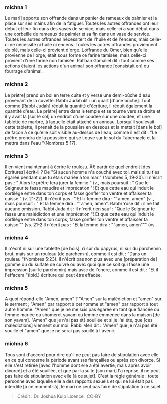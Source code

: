 
### michna 1
Le mari] apporte son offrande dans un panier de rameaux de palmier et la place sur ses mains afin de la fatiguer. Toutes les autres offrandes ont leur début et leur fin dans des vases de service, mais celle-ci a son début dans une corbeille de rameaux de palmier et sa fin dans un vase de service. Toutes les autres offrandes nécessitent de l'huile et de l'encens, mais celle-ci ne nécessite ni huile ni encens. Toutes les autres offrandes proviennent de blé, mais celle-ci provient d'orge. L'offrande du Omer, bien qu'elle provienne de l'orge, était sous forme de farine tamisée, mais celle-ci provient d'une farine non tamisée. Rabban Gamaliel dit : tout comme ses actions étaient les actions d'un animal, son offrande [consistait en] du fourrage d'animal.

### michna 2
Le prêtre] prend un bol en terre cuite et y verse une demi-bûche d'eau provenant de la cuvette. Rabbi Judah dit : un quart [d'une bûche]. Tout comme [Rabbi Judah] réduit la quantité d'écriture, il réduit également la quantité d'eau. Le prêtre] entre dans le temple et se tourne vers sa droite et il y avait là [sur le sol] un endroit d'une coudée sur une coudée, et une tablette de marbre, à laquelle était attaché un anneau. Lorsqu'il soulevait cette tablette, il prenait de la poussière en dessous et la mettait [dans le bol] de façon à ce qu'elle soit visible au-dessus de l'eau, comme il est dit : "Le prêtre prendra de la poussière qui se trouve sur le sol du Tabernacle et la mettra dans l'eau "(Nombres 5:17).

### michna 3
Il en vient maintenant à écrire le rouleau. Ã€ partir de quel endroit [des Ecritures] écrit-il ? De "Si aucun homme n'a couché avec toi, mais si tu t'es égarée pendant que tu étais mariée à ton mari" (Nombres 5, 19-20). Il n'écrit pas : " Alors le prêtre fera jurer la femme " (v., mais poursuit : " Que le Seigneur te fasse maudire et imprécation "¦ Et que cette eau qui induit le sortilège entre dans ton corps et fasse gonfler ton ventre et affaisser ta cuisse " (v. 21-22). Il n'écrit pas : " Et la femme dira : "˜amen, amen" (v.., mais poursuit : " Et la femme dira : "˜amen, amen". Rabbi Yose dit : il ne fait aucune omission. Rabbi Juda dit : il n'écrit rien sauf : "Que le Seigneur te fasse une malédiction et une imprécation "¦ Et que cette eau qui induit le sortilège entre dans ton corps, fasse gonfler ton ventre et affaisser ta cuisse."" (vs. 21-2 Il n'écrit pas : "Et la femme dira : "˜amen, amen""" (vs.

### michna 4
Il n'écrit ni sur une tablette [de bois], ni sur du papyrus, ni sur du parchemin brut, mais sur un rouleau [de parchemin], comme il est dit : "Dans un rouleau "(Nombres 5:23). Il n'écrit pas non plus avec une [préparation de] gomme ou du sulfate de cuivre ou avec quoi que ce soit qui fasse une impression [sur le parchemin] mais avec de l'encre, comme il est dit : "Et il l'effacera "(ibid.) écriture qui peut être effacée.

### michna 5
A quoi répond-elle "Amen, amen" ? "Amen" sur la malédiction et "amen" sur le serment ; "Amen" par rapport à cet homme et "amen" par rapport à tout autre homme. "Amen" que je ne me suis pas égarée en tant que fiancée ou femme mariée ou shomeret yavam ou femme emmenée dans la maison [de son yavam]. "Amen" que je n'ai pas été souillée et si je l'ai été, que [ces malédictions] viennent sur moi. Rabbi Meir dit : "Amen" que je n'ai pas été souillé et "amen" que je ne serai pas souillé à l'avenir.

### michna 6
Tous sont d'accord pour dire qu'il ne peut pas faire de stipulation avec elle en ce qui concerne la période avant ses fiançailles ou après son divorce. Si elle s'est retirée [avec l'homme dont elle a été avertie, mais après avoir divorcé] et a été souillée, et que par la suite [son mari] l'a reprise, il ne peut pas faire de stipulation avec elle [à ce sujet]. C'est la règle générale : toute personne avec laquelle elle a des rapports sexuels et qui ne lui était pas interdite [à ce moment-là], le mari ne peut pas faire de stipulation à ce sujet.

>Crédit : Dr. Joshua Kulp
>Licence : CC-BY